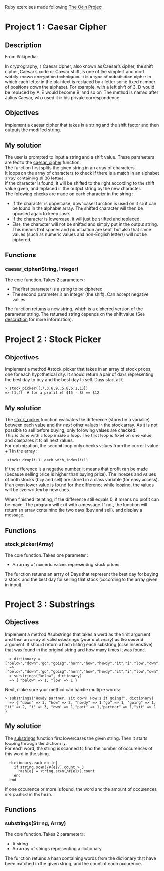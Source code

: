 Ruby exercises made following [The Odin Project](https://www.theodinproject.com/courses/ruby-programming/)

# Project 1 : Caesar Cipher

## Description

From Wikipedia:

In cryptography, a Caesar cipher, also known as Caesar’s cipher, the shift cipher, Caesar’s code or Caesar shift, is one of the simplest and most widely known encryption techniques. It is a type of substitution cipher in which each letter in the plaintext is replaced by a letter some fixed number of positions down the alphabet. For example, with a left shift of 3, D would be replaced by A, E would become B, and so on. The method is named after Julius Caesar, who used it in his private correspondence.

## Objectives

Implement a caesar cipher that takes in a string and the shift factor and then outputs the modified string.

## My solution 

The user is prompted to input a string and a shift value. These parameters are fed to the [caesar_cipher](###caesar_cipher) function.  
The function first splits the given string in an array of characters.  
It loops on the array of characters to check if there is a match in an alphabet array containing all 26 letters.  
If the character is found, it will be shifted to the right according to the shift value given, and replaced in the output string by the new character.  
The following checks are made on each character in the string :  
- If the character is uppercase, downcase! function is used on it so it can be found in the alphabet array. The shifted character will then be upcased again to keep case.
- If the character is lowercase, it will just be shifted and replaced.
- Else, the character will not be shifted and simply put in the output string. This means that spaces and punctuation are kept, but also that some values (such as numeric values and non-English letters) will not be ciphered.

## Functions

### caesar_cipher(String, Integer)

The core function. 
Takes 2 parameters :
- The first parameter is a string to be ciphered
- The second parameter is an integer (the shift). Can accept negative values.

The function returns a new string, which is a ciphered version of the parameter string. The returned string depends on the shift value (See [description](##description) for more information).

# Project 2 : Stock Picker

## Objectives

Implement a method #stock_picker that takes in an array of stock prices, one for each hypothetical day. It should return a pair of days representing the best day to buy and the best day to sell. Days start at 0.

```
> stock_picker([17,3,6,9,15,8,6,1,10])
=> [1,4]  # for a profit of $15 - $3 == $12
```

## My solution

The [stock_picker](###stock_picker) function evaluates the difference (stored in a variable) between each value and the *next* other values in the stock array. As it is not possible to sell before buying, only following values are checked.  
This is done with a loop inside a loop. The first loop is fixed on one value, and compares it to all next values.  
For optimization, the second loop only checks values from the current value + 1 in the array :
```
 stocks.drop(i+1).each.with_index(i+1)
```
If the difference is a negative number, it means that profit can be made (because selling price is higher than buying price). The indexes and values of both stocks (buy and sell) are stored in a class variable (for easy access). If an even lower value is found for the difference while looping, the values will be overwritten by new ones.

When finished iterating, if the difference still equals 0, it means no profit can be made. The program will exit with a message. If not, the function will return an array containing the two days (buy and sell), and display a message.

## Functions

### stock_picker(Array)

The core function. Takes one parameter : 
- An array of numeric values representing stock prices.

The function returns an array of Days that represent the best day for buying a stock, and the best day for selling that stock (according to the array given in input).

# Project 3 : Substrings

## Objectives

Implement a method #substrings that takes a word as the first argument and then an array of valid substrings (your dictionary) as the second argument. It should return a hash listing each substring (case insensitive) that was found in the original string and how many times it was found.

```
  > dictionary = ["below","down","go","going","horn","how","howdy","it","i","low","own","part","partner","sit"]
  => ["below","down","go","going","horn","how","howdy","it","i","low","own","part","partner","sit"]
  > substrings("below", dictionary)
  => { "below" => 1, "low" => 1 }
```

Next, make sure your method can handle multiple words:

```
> substrings("Howdy partner, sit down! How's it going?", dictionary)
  => { "down" => 1, "how" => 2, "howdy" => 1,"go" => 1, "going" => 1, "it" => 2, "i" => 3, "own" => 1,"part" => 1,"partner" => 1,"sit" => 1 }
```
## My solution

The [substrings](###substrings) function first lowercases the given string. Then it starts looping through the dictionary.  
For each word, the string is scanned to find the number of occurences of this word in the string.  

```
  dictionary.each do |e|
    if string.scan(/#{e}/).count > 0
      hash[e] = string.scan(/#{e}/).count 
    end
  end
```

If one occurence or more is found, the word and the amount of occurences are pushed in the hash.

## Functions

### substrings(String, Array)

The core function. Takes 2 parameters :

- A string
- An array of strings representing a dictionary

The function returns a hash containing words from the dictionary that have been matched in the given string, and the count of each occurence.
